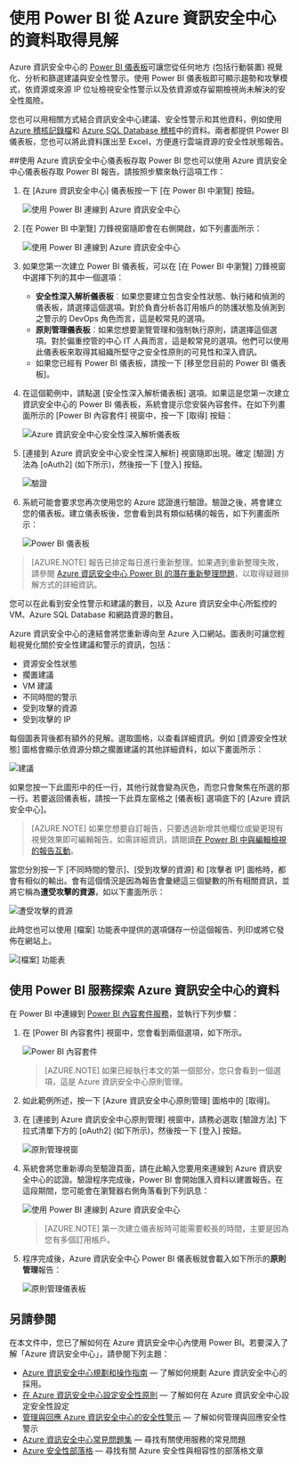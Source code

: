 <properties
   pageTitle="使用 Power BI 從 Azure 資訊安全中心的資料取得見解 | Microsoft Azure"
   description="Azure 資訊安全中心的 Power BI 內容套件可讓您根據為了報告功能所建立的資料集，輕鬆尋找安全性警示、建議、受到攻擊的資源和趨勢。"
   services="security-center"
   documentationCenter="na"
   authors="YuriDio"
   manager="swadhwa"
   editor=""/>

<tags
   ms.service="security-center"
   ms.devlang="na"
   ms.topic="hero-article"
   ms.tgt_pltfrm="na"
   ms.workload="na"
   ms.date="08/11/2016"
   ms.author="yurid"/>

# 使用 Power BI 從 Azure 資訊安全中心的資料取得見解
Azure 資訊安全中心的 [Power BI 儀表板](http://aka.ms/azure-security-center-power-bi)可讓您從任何地方 (包括行動裝置) 視覺化、分析和篩選建議與安全性警示。使用 Power BI 儀表板即可顯示趨勢和攻擊模式，依資源或來源 IP 位址檢視安全性警示以及依資源或存留期檢視尚未解決的安全性風險。

您也可以用相關方式結合資訊安全中心建議、安全性警示和其他資料，例如使用 [Azure 稽核記錄檔](https://powerbi.microsoft.com/blog/monitor-azure-audit-logs-with-power-bi/)和 [Azure SQL Database 稽核](https://powerbi.microsoft.com/blog/monitor-your-azure-sql-database-auditing-activity-with-power-bi/)中的資料。兩者都提供 Power BI 儀表板，您也可以將此資料匯出至 Excel，方便進行雲端資源的安全性狀態報告。

##使用 Azure 資訊安全中心儀表板存取 Power BI
您也可以使用 Azure 資訊安全中心儀表板存取 Power BI 報告。請按照步驟來執行這項工作：

1. 在 [Azure 資訊安全中心] 儀表板按一下 [在 Power BI 中瀏覽] 按鈕。

	![使用 Power BI 連線到 Azure 資訊安全中心](./media/security-center-powerbi/security-center-powerbi-fig1-new1.png)

2. [在 Power BI 中瀏覽] 刀鋒視窗隨即會在右側開啟，如下列畫面所示：

	![使用 Power BI 連線到 Azure 資訊安全中心](./media/security-center-powerbi/security-center-powerbi-fig1-new2.png)

3. 如果您第一次建立 Power BI 儀表板，可以在 [在 Power BI 中瀏覽] 刀鋒視窗中選擇下列的其中一個選項：

	- **安全性深入解析儀表板**︰如果您要建立包含安全性狀態、執行緒和偵測的儀表板，請選擇這個選項。對於負責分析各訂用帳戶的防護狀態及偵測到之警示的 DevOps 角色而言，這是較常見的選項。
	- **原則管理儀表板**︰如果您想要瀏覽管理和強制執行原則，請選擇這個選項。對於偏重控管的中心 IT 人員而言，這是較常見的選項。他們可以使用此儀表板來取得其組織所堅守之安全性原則的可見性和深入資訊。
	- 如果您已經有 Power BI 儀表板，請按一下 [移至您目前的 Power BI 儀表板]。

4. 在這個範例中，請點選 [安全性深入解析儀表板] 選項。如果這是您第一次建立資訊安全中心的 Power BI 儀表板，系統會提示您安裝內容套件。在如下列畫面所示的 [Power BI 內容套件] 視窗中，按一下 [取得] 按鈕：

	![Azure 資訊安全中心安全性深入解析儀表板](./media/security-center-powerbi/security-center-powerbi-fig1-new3.png)

5. [連接到 Azure 資訊安全中心安全性深入解析] 視窗隨即出現。確定 [驗證] 方法為 [oAuth2] \(如下所示)，然後按一下 [登入] 按鈕。
	
	![驗證](./media/security-center-powerbi/security-center-powerbi-fig1-new4.png)

6. 系統可能會要求您再次使用您的 Azure 認證進行驗證。驗證之後，將會建立您的儀表板。建立儀表板後，您會看到具有類似結構的報告，如下列畫面所示：

	![Power BI 儀表板](./media/security-center-powerbi/security-center-powerbi-fig1-new5.png)


> [AZURE.NOTE] 報告已排定每日進行重新整理。如果遇到重新整理失敗，請參閱 [Azure 資訊安全中心 Power BI 的潛在重新整理問題](https://blogs.msdn.microsoft.com/azuresecurity/2016/04/07/azure-security-center-power-bi-refresh-fails/)，以取得疑難排解方式的詳細資訊。

您可以在此看到安全性警示和建議的數目，以及 Azure 資訊安全中心所監控的 VM、Azure SQL Database 和網路資源的數目。

Azure 資訊安全中心的連結會將您重新導向至 Azure 入口網站。圖表則可讓您輕鬆視覺化關於安全性建議和警示的資訊，包括：

- 資源安全性狀態
- 擱置建議
- VM 建議
- 不同時間的警示
- 受到攻擊的資源
- 受到攻擊的 IP

每個圖表背後都有額外的見解。選取圖格，以查看詳細資訊。例如 [資源安全性狀態] 圖格會顯示依資源分類之擱置建議的其他詳細資料，如以下畫面所示：

![建議](./media/security-center-powerbi/security-center-powerbi-fig1-new6.png)

如果您按一下此圖形中的任一行，其他行就會變為灰色，而您只會聚焦在所選的那一行。若要返回儀表板，請按一下此頁左窗格之 [儀表板] 選項底下的 [Azure 資訊安全中心]。

> [AZURE.NOTE] 如果您想要自訂報告，只要透過新增其他欄位或變更現有視覺效果即可編輯報告。如需詳細資訊，請閱讀[在 Power BI 中與編輯檢視的報告互動](https://powerbi.microsoft.com/documentation/powerbi-service-interact-with-a-report-in-editing-view/)。

當您分別按一下 [不同時間的警示]、[受到攻擊的資源] 和 [攻擊者 IP] 圖格時，都會有相似的輸出。會有這個情況是因為報告會彙總這三個變數的所有相關資訊，並將它稱為**遭受攻擊的資源**，如以下畫面所示：

![遭受攻擊的資源](./media/security-center-powerbi/security-center-powerbi-fig1-new7.png)

此時您也可以使用 [檔案] 功能表中提供的選項儲存一份這個報告、列印或將它發佈在網站上。

![[檔案] 功能表](./media/security-center-powerbi/security-center-powerbi-fig8.png)

## 使用 Power BI 服務探索 Azure 資訊安全中心的資料

在 Power BI 中連線到 [Power BI 內容套件服務](https://msit.powerbi.com/groups/me/getdata/services)，並執行下列步驟：

1. 在 [Power BI 內容套件] 視窗中，您會看到兩個選項，如下所示。

	![Power BI 內容套件](./media/security-center-powerbi/security-center-powerbi-fig1-new.png)

	>[AZURE.NOTE] 如果已經執行本文的第一個部分，您只會看到一個選項，這是 Azure 資訊安全中心原則管理。

2. 如此範例所述，按一下 [Azure 資訊安全中心原則管理] 圖格中的 [取得]。

3. 在 [連接到 Azure 資訊安全中心原則管理] 視窗中，請務必選取 [驗證方法] 下拉式清單下方的 [oAuth2] \(如下所示)，然後按一下 [登入] 按鈕。

	![原則管理視窗](./media/security-center-powerbi/security-center-powerbi-fig1-new8.png)

4. 系統會將您重新導向至驗證頁面，請在此輸入您要用來連線到 Azure 資訊安全中心的認證。驗證程序完成後，Power BI 會開始匯入資料以建置報告。在這段期間，您可能會在瀏覽器右側角落看到下列訊息：

	![使用 Power BI 連線到 Azure 資訊安全中心](./media/security-center-powerbi/security-center-powerbi-fig4.png)

	>[AZURE.NOTE] 第一次建立儀表板時可能需要較長的時間，主要是因為您有多個訂用帳戶。

5. 程序完成後，Azure 資訊安全中心 Power BI 儀表板就會載入如下所示的**原則管理**報告：

	![原則管理儀表板](./media/security-center-powerbi/security-center-powerbi-fig1-new9.png)

## 另請參閱
在本文件中，您已了解如何在 Azure 資訊安全中心內使用 Power BI。若要深入了解「Azure 資訊安全中心」，請參閱下列主題：

- [Azure 資訊安全中心規劃和操作指南](security-center-planning-and-operations-guide.md) — 了解如何規劃 Azure 資訊安全中心的採用。
- [在 Azure 資訊安全中心設定安全性原則](security-center-policies.md) — 了解如何在 Azure 資訊安全中心設定安全性設定
- [管理與回應 Azure 資訊安全中心的安全性警示](security-center-managing-and-responding-alerts.md) — 了解如何管理與回應安全性警示
- [Azure 資訊安全中心常見問題集](security-center-faq.md) — 尋找有關使用服務的常見問題
- [Azure 安全性部落格](http://blogs.msdn.com/b/azuresecurity/) — 尋找有關 Azure 安全性與相容性的部落格文章

<!----HONumber=AcomDC_0817_2016-->